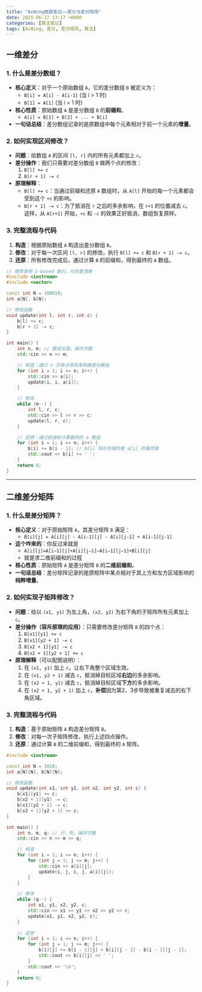 ```yaml
---
title: "AcWing做题笔记——差分与差分矩阵"
date: 2025-06-27 13:17 +0800
categories: [算法笔记]
tags: [AcWing, 差分, 差分矩阵, 算法]
---
```


## **一维差分**

### 1\. 什么是差分数组？

  * **核心定义**：对于一个原始数组 `A`，它的差分数组 `B` 被定义为：
      * `B[i] = A[i] - A[i-1]` (当 i \> 1 时)
      * `B[1] = A[1]` (当 i = 1 时)
  * **核心性质**：原始数组 `A` 是差分数组 `B` 的**前缀和**。
      * `A[i] = B[1] + B[2] + ... + B[i]`
  * **一句话总结**：差分数组记录的是原数组中每个元素相对于前一个元素的**增量**。

### 2\. 如何实现区间修改？

  * **问题**：给数组 `A` 的区间 `[l, r]` 内的所有元素都加上 `c`。
  * **差分操作**：我们只需要对差分数组 `B` 做两个点的修改：
    1.  `B[l] += c`
    2.  `B[r + 1] -= c`
  * **原理解释**：
      * `B[l] += c`：当通过前缀和还原 `A` 数组时，从 `A[l]` 开始的每一个元素都会受到这个 `+c` 的影响。
      * `B[r + 1] -= c`：为了抵消在 `r` 之后的多余影响，在 `r+1` 的位置减去 `c`。这样，从 `A[r+1]` 开始，`+c` 和 `-c` 的效果正好抵消，数组恢复原样。

### 3\. 完整流程与代码

1.  **构造**：根据原始数组 `A` 构造出差分数组 `B`。
2.  **修改**：对于每一次区间 `[l, r]` 的修改，执行 `B[l] += c` 和 `B[r + 1] -= c`。
3.  **还原**：所有修改完成后，通过计算 `B` 的前缀和，得到最终的 `A` 数组。

<!-- end list -->

```cpp
// 推荐使用 1-based 索引，代码更清晰
#include <iostream>
#include <vector>

const int N = 100010;
int a[N], b[N];

// 修改函数
void update(int l, int r, int c) {
    b[l] += c;
    b[r + 1] -= c;
}

int main() {
    int n, m; // 数组长度，操作次数
    std::cin >> n >> m;

    // 构造：通过 n 次单点修改来构建差分数组
    for (int i = 1; i <= n; i++) {
        std::cin >> a[i];
        update(i, i, a[i]);
    }

    // 修改
    while (m--) {
        int l, r, c;
        std::cin >> l >> r >> c;
        update(l, r, c);
    }

    // 还原：通过前缀和计算最终的 a 数组
    for (int i = 1; i <= n; i++) {
        b[i] += b[i - 1]; // b[i] 现在存储的是 a[i] 的最终值
        std::cout << b[i] << ' ';
    }
    return 0;
}
```

-----

## **二维差分矩阵**

### 1\. 什么是差分矩阵？

  * **核心定义**：对于原始矩阵 `A`，其差分矩阵 `B` 满足：
      * `B[i][j] = A[i][j] - A[i-1][j] - A[i][j-1] + A[i-1][j-1]`
  * **这个咋来的**：你反过来就是
      * `A[i][j]=A[i−1][j]+A[i][j−1]−A[i−1][j−1]+B[i][j]`
      * 就是求二维前缀和的过程
  * **核心性质**：原始矩阵 `A` 是差分矩阵 `B` 的**二维前缀和**。
  * **一句话总结**：差分矩阵记录的是原矩阵中某点相对于其上方和左方区域影响的**纯粹增量**。

### 2\. 如何实现子矩阵修改？

  * **问题**：给以 `(x1, y1)` 为左上角，`(x2, y2)` 为右下角的子矩阵所有元素加上 `c`。
  * **差分操作（容斥原理的应用）**：只需要修改差分矩阵 `B` 的四个点：
    1.  `B[x1][y1] += c`
    2.  `B[x1][y2 + 1] -= c`
    3.  `B[x2 + 1][y1] -= c`
    4.  `B[x2 + 1][y2 + 1] += c`
  * **原理解释**（可以配图说明）：
    1.  在 `(x1, y1)` 加上 `c`，让右下角整个区域生效。
    2.  在 `(x1, y2 + 1)` 减去 `c`，抵消掉目标区域**右边**的多余影响。
    3.  在 `(x2 + 1, y1)` 减去 `c`，抵消掉目标区域**下方**的多余影响。
    4.  在 `(x2 + 1, y2 + 1)` 加上 `c`，**补偿**因为第2、3步导致被重复减去的右下角区域。

### 3\. 完整流程与代码

1.  **构造**：基于原始矩阵 `A` 构造差分矩阵 `B`。
2.  **修改**：对每一次子矩阵修改，执行上述四点操作。
3.  **还原**：通过计算 `B` 的二维前缀和，得到最终的 `A` 矩阵。

<!-- end list -->

```cpp
#include <iostream>

const int N = 1010;
int a[N][N], b[N][N];

// 修改函数
void update(int x1, int y1, int x2, int y2, int c) {
    b[x1][y1] += c;
    b[x2 + 1][y1] -= c;
    b[x1][y2 + 1] -= c;
    b[x2 + 1][y2 + 1] += c;
}

int main() {
    int n, m, q; // 行，列，操作次数
    std::cin >> n >> m >> q;

    // 构造
    for (int i = 1; i <= n; i++) {
        for (int j = 1; j <= m; j++) {
            std::cin >> a[i][j];
            update(i, j, i, j, a[i][j]);
        }
    }

    // 修改
    while (q--) {
        int x1, y1, x2, y2, c;
        std::cin >> x1 >> y1 >> x2 >> y2 >> c;
        update(x1, y1, x2, y2, c);
    }
    
    // 还原
    for (int i = 1; i <= n; i++) {
        for (int j = 1; j <= m; j++) {
            b[i][j] += b[i - 1][j] + b[i][j - 1] - b[i - 1][j - 1];
            std::cout << b[i][j] << ' ';
        }
        std::cout << '\n';
    }
    return 0;
}
```

